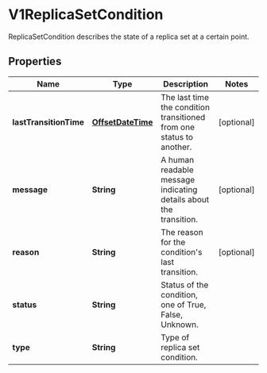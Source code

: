 

# V1ReplicaSetCondition

ReplicaSetCondition describes the state of a replica set at a certain point.
## Properties

Name | Type | Description | Notes
------------ | ------------- | ------------- | -------------
**lastTransitionTime** | [**OffsetDateTime**](OffsetDateTime.md) | The last time the condition transitioned from one status to another. |  [optional]
**message** | **String** | A human readable message indicating details about the transition. |  [optional]
**reason** | **String** | The reason for the condition&#39;s last transition. |  [optional]
**status** | **String** | Status of the condition, one of True, False, Unknown. | 
**type** | **String** | Type of replica set condition. | 



